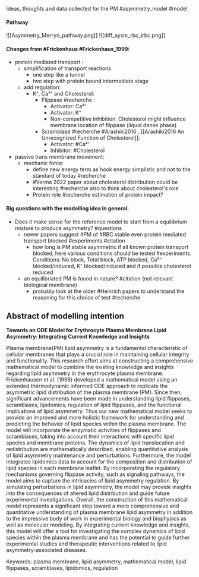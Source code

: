 Ideas, thoughts and data collected for the PM #asymmetry_model #model

#### Pathway
![[Asymmetry_Merryn_pathway.png]]
![[diff_aysm_rbc_irbc.png]]
#### Changes from #Frickenhaus #Frickenhaus_1999:
- protein mediated transport :
	- simplification of transport reactions
		- one step like a tunnel
		- two step with protein bound intermediate stage
	- add regulation:
		- K⁺, Ca²⁺ and Cholesterol:
			- Flippase #recherche :
				- Activator: Ca²⁺
				- Activator:  K⁺
				- Non-competitive Inhibition: Cholesterol might influence membrane location of flippase (liquid dense phase)
			- Scramblase #recherche #Arashiki2016 , [[Arashiki2016 An Unrecognized Function of Cholesterol]]:
				- Activator: #Ca²⁺
				- Inhibitor: #Cholesterol
- passive trans membrane movement:
	- mechanic force: 
		- define new energy term as hook energy simplistic and not to the standard of today #recherche 
		- #Verma 2022 paper about cholesterol distribution could be interesting #recherche also to think about cholesterol's role 
		- Protein role #recherche estimation of protein impact?

#### Big questions with the modelling idea in general:
- Does it make sense for the reference model to start from a equilibrium mixture to produce asymmetry? #questions
	- newer papers suggest #PM of #RBC stable even protein mediated transport blocked #experiments #citation 
		- how long is PM stable asymmetric if all known protein transport blocked, here various conditions should be tested #experiments. Conditions: No block, Total block, ATP blocked, Ca²⁺ blocked/induced, K⁺ blocked/induced and if possible cholesterol reduced
	- an equilibriated PM is found in nature? #citation (not relevant biological membrane) 
		- probably look at the older #Heinrich papers to understand the reasoning for this choice of test #recherche 

## Abstract of modelling intention
**Towards an ODE Model for Erythrocyte Plasma Membrane Lipid Asymmetry: Integrating Current Knowledge and Insights**

Plasma membrane(PM) lipid asymmetry is a fundamental characteristic of cellular membranes that plays a crucial role in maintaining cellular integrity and functionality. This research effort aims at constructing a comprehensive mathematical model to combine the existing knowledge and insights regarding lipid asymmetry in the erythrocyte plasma membrane.
Frickenhausen et al. (1998) developed a mathematical model using an extended thermodynamic informed ODE approach to replicate the asymmetric lipid distribution of the plasma membrane (PM). Since then, significant advancements have been made in understanding lipid flippases, scramblases, lipidomics, regulation of lipid flippases, and the functional implications of lipid asymmetry. Thus our new mathematical model seeks to provide an improved and more holistic framework for understanding and predicting the behavior of lipid species within the plasma membrane.
The model will incorporate the enzymatic activities of flippases and scramblases, taking into account their interactions with specific lipid species and membrane proteins. The dynamics of lipid translocation and redistribution are mathematically described, enabling quantitative analysis of lipid asymmetry maintenance and perturbations.
Furthermore, the model integrates lipidomics data to account for the composition and distribution of lipid species in each membrane leaflet. By incorporating the regulatory mechanisms governing flippase activity, such as signaling pathways, the model aims to capture the intricacies of lipid asymmetry regulation. By simulating perturbations in lipid asymmetry, the model may provide insights into the consequences of altered lipid distribution and guide future experimental investigations.
Overall, the construction of this mathematical model represents a significant step toward a more comprehensive and quantitative understanding of plasma membrane lipid asymmetry in addition to the impressive body of work in experimental biology and biophysics as well as molecular modeling. By integrating current knowledge and insights, this model will offer a tool for investigating the complex dynamics of lipid species within the plasma membrane and has the potential to guide further experimental studies and therapeutic interventions related to lipid asymmetry-associated diseases.

Keywords: plasma membrane, lipid asymmetry, mathematical model, lipid flippases, scramblases, lipidomics, regulation